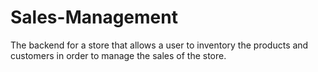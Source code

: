 # Sales-Management
The backend for a store that allows a user to inventory the products and customers in order to manage the sales of the store.
